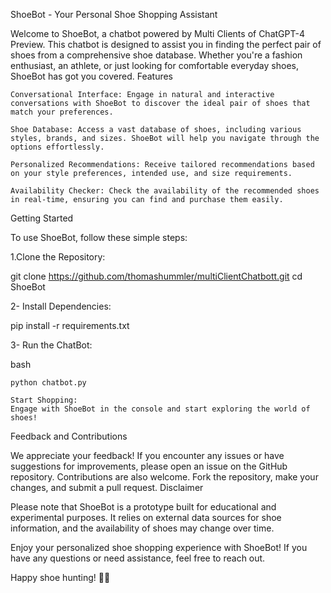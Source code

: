 ShoeBot - Your Personal Shoe Shopping Assistant

Welcome to ShoeBot, a chatbot powered by Multi Clients of ChatGPT-4 Preview. This chatbot is designed to assist you in finding the perfect pair of shoes from a comprehensive shoe database. Whether you're a fashion enthusiast, an athlete, or just looking for comfortable everyday shoes, ShoeBot has got you covered.
Features

    Conversational Interface: Engage in natural and interactive conversations with ShoeBot to discover the ideal pair of shoes that match your preferences.

    Shoe Database: Access a vast database of shoes, including various styles, brands, and sizes. ShoeBot will help you navigate through the options effortlessly.

    Personalized Recommendations: Receive tailored recommendations based on your style preferences, intended use, and size requirements.

    Availability Checker: Check the availability of the recommended shoes in real-time, ensuring you can find and purchase them easily.

Getting Started

To use ShoeBot, follow these simple steps:

1.Clone the Repository:


git clone https://github.com/thomashummler/multiClientChatbott.git
cd ShoeBot

2- Install Dependencies:


pip install -r requirements.txt

3- Run the ChatBot:

bash

    python chatbot.py

    Start Shopping:
    Engage with ShoeBot in the console and start exploring the world of shoes!


Feedback and Contributions

We appreciate your feedback! If you encounter any issues or have suggestions for improvements, please open an issue on the GitHub repository. Contributions are also welcome. Fork the repository, make your changes, and submit a pull request.
Disclaimer

Please note that ShoeBot is a prototype built for educational and experimental purposes. It relies on external data sources for shoe information, and the availability of shoes may change over time.

Enjoy your personalized shoe shopping experience with ShoeBot! If you have any questions or need assistance, feel free to reach out.

Happy shoe hunting! 👟✨
